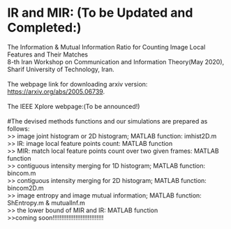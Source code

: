 # IR and MIR: (To be Updated and Completed:)
The Information &amp; Mutual Information Ratio for Counting Image Local Features and Their Matches
\
8-th Iran Workshop on Communication and Information Theory(May 2020), Sharif University of Technology, Iran.
\
\
The webpage link for downloading arxiv version: https://arxiv.org/abs/2005.06739.
\
\
The IEEE Xplore webpage:(To be announced!)
\
\
#The devised methods functions and our simulations are prepared as follows:
\
\>> image joint histogram or 2D histogram; MATLAB function: imhist2D.m
\
\>> IR: image local feature points count: MATLAB function 
\
\>> MIR: match local feature points count over two given frames: MATLAB function
\
\>> contiguous intensity merging for 1D histogram; MATLAB function: bincom.m
\
\>> contiguous intensity merging for 2D histogram; MATLAB function: bincom2D.m
\
\>> image entropy and image mutual information; MATLAB function: ShEntropy.m & mutualInf.m
\
\>> the lower bound of MIR and IR: MATLAB function
\
\>>coming soon!!!!!!!!!!!!!!!!!!!!!!!!!!!!!
